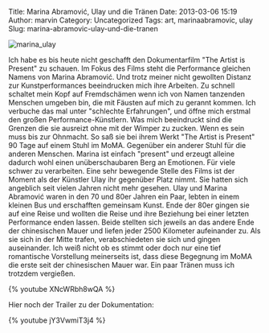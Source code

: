 Title: Marina Abramović, Ulay und die Tränen
Date: 2013-03-06 15:19
Author: marvin
Category: Uncategorized
Tags: art, marinaabramovic, ulay
Slug: marina-abramovic-ulay-und-die-tranen

![marina_ulay]({static}/images/marina_ulay.jpg)

Ich habe es bis heute nicht geschafft den Dokumentarfilm "The Artist is
Present" zu schauen. Im Fokus des Films steht die Performance gleichen
Namens von Marina Abramović. Und trotz meiner nicht gewollten Distanz
zur Kunstperformances beeindrucken mich ihre Arbeiten. Zu schnell
schaltet mein Kopf auf Fremdschämen wenn ich von Namen tanzenden
Menschen umgeben bin, die mit Fäusten auf mich zu gerannt kommen. Ich
verbuche das mal unter "schlechte Erfahrungen", und öffne mich erstmal
den großen Performance-Künstlern. Was mich beeindruckt sind die Grenzen
die sie ausreizt ohne mit der Wimper zu zucken. Wenn es sein muss bis
zur Ohnmacht. So saß sie bei ihrem Werkt "The Artist is Present" 90 Tage
auf einem Stuhl im MoMA. Gegenüber ein anderer Stuhl für die anderen
Menschen. Marina ist einfach "present" und erzeugt alleine dadurch wohl
einen unüberschaubaren Berg an Emotionen. Für viele schwer zu
verarbeiten. Eine sehr bewegende Stelle des Films ist der Moment als der
Künstler Ulay ihr gegenüber Platz nimmt. Sie hatten sich angeblich seit
vielen Jahren nicht mehr gesehen. Ulay und Marina Abramović waren in den
70 und 80er Jahren ein Paar, lebten in einem kleinen Bus und erschafften
gemeinsam Kunst. Ende der 80er gingen sie auf eine Reise und wollten die
Reise und ihre Beziehung bei einer letzten Performance enden lassen.
Beide stellten sich jeweils an das andere Ende der chinesischen Mauer
und liefen jeder 2500 Kilometer aufeinander zu. Als sie sich in der
Mitte trafen, verabschiedeten sie sich und gingen auseinander. Ich weiß
nicht ob es stimmt oder doch nur eine tief romantische Vorstellung
meinerseits ist, dass diese Begegnung im MoMA die erste seit der
chinesischen Mauer war. Ein paar Tränen muss ich trotzdem vergießen.

{% youtube XNcWRbh8wQA %}

Hier noch der Trailer zu der Dokumentation:

{% youtube jY3VwmiT3j4 %}

